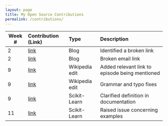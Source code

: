 ```yaml
---
layout: page
title: My Open Source Contributions
permalink: /contributions/
---
```


<!-- 
Type of the contribution should be "Wikipedia edit", "OpenStreet Map feature", "Documentation", "Course website", "Blog", 
"Browse Add-on", etc. 

The description should include a brief summary of what you did. 

Replace the first row with your contribution. 

--> 





| Week #       | Contribution (Link)  | Type  | Description | 
|---|:---|:---|:---| 
|  2   | [link](https://github.com/nyu-ossd-s19/andreawaxman-weekly/issues/2)    |   Blog  |   Identified a broken link    |
|  2   | [link](https://github.com/nyu-ossd-s19/TiaraIsTan-weekly/issues/2)  	 |   Blog  |   Broken email link   |
|  9   | [link](https://en.wikipedia.org/wiki/Silvio_Dante#Plot_details)    |   Wikipedia edit  |   Added relevant link to episode being mentioned   |
|  9   | [link](https://en.wikipedia.org/wiki/Furio_Giunta)    |   Wikipedia edit  |   Grammar and typo fixes    |
|  9   | [link](https://github.com/nyu-ossd-s19/scikit-learn/commit/82745c64ea50a5408c06bb54053a5c95958408d5)    |   Scikit-Learn  |   Clarified definition in documentation    |
|  11   | [link](https://github.com/scikit-learn/scikit-learn/issues/13710)    |   Scikit-Learn  |   Raised issue concerning examples  |


